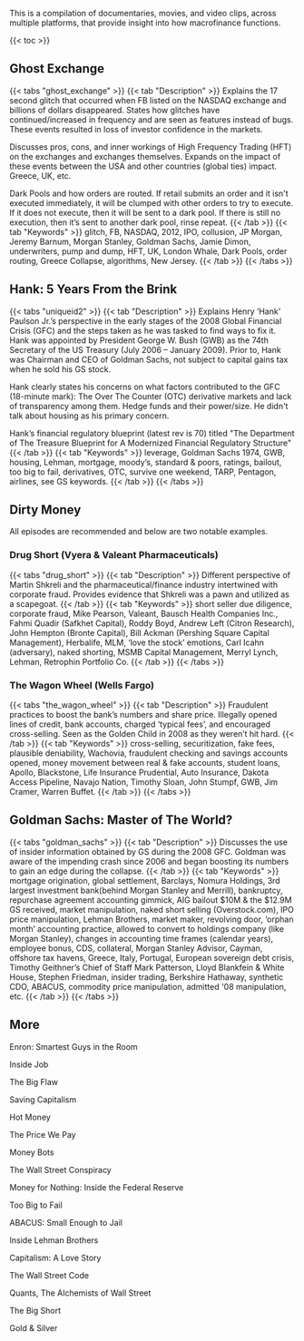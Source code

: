 This is a compilation of documentaries, movies, and video clips, across multiple
platforms, that provide insight into how macrofinance functions.

{{< toc >}}

## Ghost Exchange

{{< tabs "ghost_exchange" >}}
{{< tab "Description" >}} Explains the 17 second glitch that occurred when FB listed on the NASDAQ exchange and billions of dollars disappeared. States how glitches have continued/increased in frequency and are seen as features instead of bugs. These events resulted in loss of investor confidence in the markets.

Discusses pros, cons, and inner workings of High Frequency Trading (HFT) on the exchanges and exchanges themselves. Expands on the impact of these events between the USA and other countries (global ties) impact. Greece, UK, etc.

Dark Pools and how orders are routed. If retail submits an order and it isn't executed immediately, it will be clumped with other orders to try to execute. If it does not execute, then it will be sent to a dark pool. If there is still no execution, then it’s sent to another dark pool, rinse repeat. {{< /tab >}}
{{< tab "Keywords" >}} glitch, FB, NASDAQ, 2012, IPO, collusion, JP Morgan, Jeremy Barnum, Morgan Stanley, Goldman Sachs, Jamie Dimon, underwriters, pump and dump, HFT, UK, London Whale, Dark Pools, order routing, Greece Collapse, algorithms, New Jersey. {{< /tab >}}
{{< /tabs >}}

## Hank: 5 Years From the Brink
{{< tabs "uniqueid2" >}}
{{< tab "Description" >}} Explains Henry ‘Hank’ Paulson Jr.’s perspective in the early stages of the 2008 Global Financial Crisis (GFC) and the steps taken as he was tasked to find ways to fix it. Hank was appointed by President George W. Bush (GWB) as the 74th Secretary of the US Treasury (July 2006 – January 2009). Prior to, Hank was Chairman and CEO of Goldman Sachs, not subject to capital gains tax when he sold his GS stock.

Hank clearly states his concerns on what factors contributed to the GFC (18-minute mark): The Over The Counter (OTC) derivative markets and lack of transparency among them. Hedge funds and their power/size. He didn't talk about housing as his primary concern.

Hank’s financial regulatory blueprint (latest rev is 70) titled "The Department of The Treasure Blueprint for A Modernized Financial Regulatory Structure" {{< /tab >}}
{{< tab "Keywords" >}} leverage, Goldman Sachs 1974, GWB, housing, Lehman, mortgage, moody’s, standard & poors, ratings, bailout, too big to fail, derivatives, OTC, survive one weekend, TARP, Pentagon, airlines, see GS keywords. {{< /tab >}}
{{< /tabs >}}

## Dirty Money

All episodes are recommended and below are two notable examples.

### Drug Short (Vyera & Valeant Pharmaceuticals)
{{< tabs "drug_short" >}}
{{< tab "Description" >}}
Different perspective of Martin Shkreli and the pharmaceutical/finance industry intertwined with corporate fraud. Provides evidence that Shkreli was a pawn and utilized as a scapegoat. {{< /tab >}}
{{< tab "Keywords" >}} short seller due diligence, corporate fraud, Mike Pearson, Valeant, Bausch Health Companies Inc., Fahmi Quadir (Safkhet Capital), Roddy Boyd, Andrew Left (Citron Research), John Hempton (Bronte Capital), Bill Ackman (Pershing Square Capital Management), Herbalife, MLM, ‘love the stock’ emotions, Carl Icahn (adversary), naked shorting, MSMB Capital Management, Merryl Lynch, Lehman, Retrophin Portfolio Co.
{{< /tab >}}
{{< /tabs >}}

### The Wagon Wheel (Wells Fargo)
{{< tabs "the_wagon_wheel" >}}
{{< tab "Description" >}}
Fraudulent practices to boost the bank’s numbers and share price. Illegally opened lines of credit, bank accounts, charged ‘typical fees’, and encouraged cross-selling. Seen as the Golden Child in 2008 as they weren’t hit hard. {{< /tab >}}
{{< tab "Keywords" >}} cross-selling, securitization, fake fees, plausible deniability, Wachovia, fraudulent checking and savings accounts opened, money movement between real & fake accounts, student loans, Apollo, Blackstone, Life Insurance Prudential, Auto Insurance, Dakota Access Pipeline, Navajo Nation, Timothy Sloan, John Stumpf, GWB, Jim Cramer, Warren Buffet.
{{< /tab >}}
{{< /tabs >}}

## Goldman Sachs: Master of The World?
{{< tabs "goldman_sachs" >}}
{{< tab "Description" >}}
Discusses the use of insider information obtained by GS during the 2008 GFC. Goldman was aware of the impending crash since 2006 and began boosting its numbers to gain an edge during the collapse. {{< /tab >}}
{{< tab "Keywords" >}} mortgage origination, global settlement, Barclays, Nomura Holdings, 3rd largest investment bank(behind Morgan Stanley and Merrill), bankruptcy, repurchase agreement accounting gimmick, AIG bailout $10M & the $12.9M GS received, market manipulation, naked short selling (Overstock.com), IPO price manipulation, Lehman Brothers, market maker, revolving door, ‘orphan month’ accounting practice, allowed to convert to holdings company (like Morgan Stanley), changes in accounting time frames (calendar years), employee bonus, CDS, collateral, Morgan Stanley Advisor, Cayman, offshore tax havens, Greece, Italy, Portugal, European sovereign debt crisis, Timothy Geithner’s Chief of Staff Mark Patterson, Lloyd Blankfein & White House, Stephen Friedman, insider trading, Berkshire Hathaway, synthetic CDO, ABACUS, commodity price manipulation, admitted '08 manipulation, etc.
{{< /tab >}}
{{< /tabs >}}

## More

Enron: Smartest Guys in the Room

Inside Job

The Big Flaw

Saving Capitalism

Hot Money

The Price We Pay

Money Bots

The Wall Street Conspiracy

Money for Nothing: Inside the Federal Reserve

Too Big to Fail

ABACUS: Small Enough to Jail

Inside Lehman Brothers

Capitalism: A Love Story

The Wall Street Code

Quants, The Alchemists of Wall Street

The Big Short

Gold & Silver
